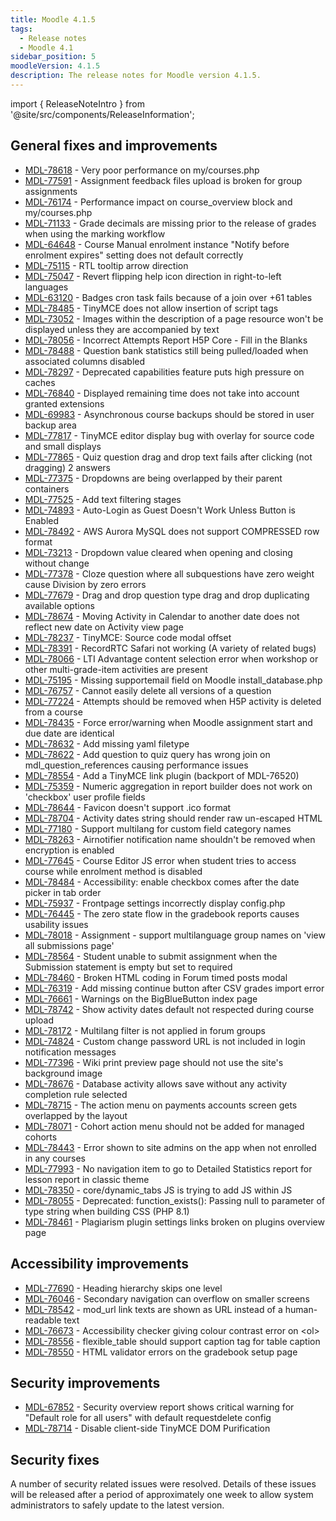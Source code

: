 ```yaml
---
title: Moodle 4.1.5
tags:
  - Release notes
  - Moodle 4.1
sidebar_position: 5
moodleVersion: 4.1.5
description: The release notes for Moodle version 4.1.5.
---
```


import { ReleaseNoteIntro } from '@site/src/components/ReleaseInformation';

<ReleaseNoteIntro releaseName={frontMatter.moodleVersion} />

## General fixes and improvements
<!-- cspell:disable -->
- [MDL-78618](https://tracker.moodle.org/browse/MDL-78618) - Very poor performance on my/courses.php
- [MDL-77591](https://tracker.moodle.org/browse/MDL-77591) - Assignment feedback files upload is broken for group assignments
- [MDL-76174](https://tracker.moodle.org/browse/MDL-76174) - Performance impact on course_overview block and my/courses.php
- [MDL-71133](https://tracker.moodle.org/browse/MDL-71133) - Grade decimals are missing prior to the release of grades when using the marking workflow
- [MDL-64648](https://tracker.moodle.org/browse/MDL-64648) - Course Manual enrolment instance "Notify before enrolment expires" setting does not default correctly
- [MDL-75115](https://tracker.moodle.org/browse/MDL-75115) - RTL tooltip arrow direction
- [MDL-75047](https://tracker.moodle.org/browse/MDL-75047) -  Revert flipping help icon direction in right-to-left languages
- [MDL-63120](https://tracker.moodle.org/browse/MDL-63120) - Badges cron task fails because of a join over +61 tables
- [MDL-78485](https://tracker.moodle.org/browse/MDL-78485) - TinyMCE does not allow insertion of script tags
- [MDL-73052](https://tracker.moodle.org/browse/MDL-73052) - Images within the description of a page resource won't be displayed unless they are accompanied by text
- [MDL-78056](https://tracker.moodle.org/browse/MDL-78056) - Incorrect Attempts Report H5P Core - Fill in the Blanks
- [MDL-78488](https://tracker.moodle.org/browse/MDL-78488) - Question bank statistics still being pulled/loaded when associated columns disabled
- [MDL-78297](https://tracker.moodle.org/browse/MDL-78297) - Deprecated capabilities feature puts high pressure on caches
- [MDL-76840](https://tracker.moodle.org/browse/MDL-76840) - Displayed remaining time does not take into account granted extensions
- [MDL-69983](https://tracker.moodle.org/browse/MDL-69983) - Asynchronous course backups should be stored in user backup area
- [MDL-77817](https://tracker.moodle.org/browse/MDL-77817) - TinyMCE editor display bug with overlay for source code and small displays
- [MDL-77865](https://tracker.moodle.org/browse/MDL-77865) - Quiz question drag and drop text fails after clicking (not dragging) 2 answers
- [MDL-77375](https://tracker.moodle.org/browse/MDL-77375) - Dropdowns are being overlapped by their parent containers
- [MDL-77525](https://tracker.moodle.org/browse/MDL-77525) - Add text filtering stages
- [MDL-74893](https://tracker.moodle.org/browse/MDL-74893) - Auto-Login as Guest Doesn't Work Unless Button is Enabled
- [MDL-78492](https://tracker.moodle.org/browse/MDL-78492) - AWS Aurora MySQL does not support COMPRESSED row format
- [MDL-73213](https://tracker.moodle.org/browse/MDL-73213) - Dropdown value cleared when opening and closing without change
- [MDL-77378](https://tracker.moodle.org/browse/MDL-77378) - Cloze question where all subquestions have zero weight cause Division by zero errors
- [MDL-77679](https://tracker.moodle.org/browse/MDL-77679) - Drag and drop question type drag and drop duplicating available options
- [MDL-78674](https://tracker.moodle.org/browse/MDL-78674) - Moving Activity  in Calendar to another date does not reflect new date on Activity view page
- [MDL-78237](https://tracker.moodle.org/browse/MDL-78237) - TinyMCE: Source code modal offset
- [MDL-78391](https://tracker.moodle.org/browse/MDL-78391) - RecordRTC Safari not working (A variety of related bugs)
- [MDL-78066](https://tracker.moodle.org/browse/MDL-78066) - LTI Advantage content selection error when workshop or other multi-grade-item activities are present
- [MDL-75195](https://tracker.moodle.org/browse/MDL-75195) - Missing supportemail field on Moodle install_database.php
- [MDL-76757](https://tracker.moodle.org/browse/MDL-76757) - Cannot easily delete all versions of a question
- [MDL-77224](https://tracker.moodle.org/browse/MDL-77224) - Attempts should be removed when H5P activity is deleted from a course
- [MDL-78435](https://tracker.moodle.org/browse/MDL-78435) - Force error/warning when Moodle assignment start and due date are identical
- [MDL-78632](https://tracker.moodle.org/browse/MDL-78632) - Add missing yaml filetype
- [MDL-78622](https://tracker.moodle.org/browse/MDL-78622) - Add question to quiz query has wrong join on mdl_question_references causing performance issues
- [MDL-78554](https://tracker.moodle.org/browse/MDL-78554) - Add a TinyMCE link plugin (backport of MDL-76520)
- [MDL-75359](https://tracker.moodle.org/browse/MDL-75359) - Numeric aggregation in report builder does not work on 'checkbox' user profile fields
- [MDL-78644](https://tracker.moodle.org/browse/MDL-78644) - Favicon doesn't support .ico format
- [MDL-78704](https://tracker.moodle.org/browse/MDL-78704) - Activity dates string should render raw un-escaped HTML
- [MDL-77180](https://tracker.moodle.org/browse/MDL-77180) - Support multilang for custom field category names
- [MDL-78263](https://tracker.moodle.org/browse/MDL-78263) - Airnotifier notification name shouldn't be removed when encryption is enabled
- [MDL-77645](https://tracker.moodle.org/browse/MDL-77645) - Course Editor JS error when student tries to access course while enrolment method is disabled
- [MDL-78484](https://tracker.moodle.org/browse/MDL-78484) - Accessibility: enable checkbox comes after the date picker in tab order
- [MDL-75937](https://tracker.moodle.org/browse/MDL-75937) - Frontpage settings incorrectly display config.php
- [MDL-76445](https://tracker.moodle.org/browse/MDL-76445) - The zero state flow in the gradebook reports causes usability issues
- [MDL-78018](https://tracker.moodle.org/browse/MDL-78018) - Assignment - support multilanguage group names on 'view all submissions page'
- [MDL-78564](https://tracker.moodle.org/browse/MDL-78564) - Student unable to submit assignment when the Submission statement is empty but set to required
- [MDL-78460](https://tracker.moodle.org/browse/MDL-78460) - Broken HTML coding in Forum timed posts modal
- [MDL-76319](https://tracker.moodle.org/browse/MDL-76319) - Add missing continue button after CSV grades import error
- [MDL-76661](https://tracker.moodle.org/browse/MDL-76661) - Warnings on the BigBlueButton index page
- [MDL-78742](https://tracker.moodle.org/browse/MDL-78742) - Show activity dates default not respected during course upload
- [MDL-78172](https://tracker.moodle.org/browse/MDL-78172) - Multilang filter is not applied in forum groups
- [MDL-74824](https://tracker.moodle.org/browse/MDL-74824) - Custom change password URL is not included in login notification messages
- [MDL-77396](https://tracker.moodle.org/browse/MDL-77396) - Wiki print preview page should not use the site's background image
- [MDL-78676](https://tracker.moodle.org/browse/MDL-78676) - Database activity allows save without any activity completion rule selected
- [MDL-78715](https://tracker.moodle.org/browse/MDL-78715) - The action menu on payments accounts screen gets overlapped by the layout
- [MDL-78071](https://tracker.moodle.org/browse/MDL-78071) - Cohort action menu should not be added for managed cohorts
- [MDL-78443](https://tracker.moodle.org/browse/MDL-78443) - Error shown to site admins on the app when not enrolled in any courses
- [MDL-77993](https://tracker.moodle.org/browse/MDL-77993) - No navigation item to go to Detailed Statistics report for lesson report in classic theme
- [MDL-78350](https://tracker.moodle.org/browse/MDL-78350) - core/dynamic_tabs JS is trying to add JS within JS
- [MDL-78055](https://tracker.moodle.org/browse/MDL-78055) - Deprecated: function_exists(): Passing null to parameter of type string when building CSS (PHP 8.1)
- [MDL-78461](https://tracker.moodle.org/browse/MDL-78461) - Plagiarism plugin settings links broken on plugins overview page
<!-- cspell:enable -->

## Accessibility improvements
<!-- cspell:disable -->
- [MDL-77690](https://tracker.moodle.org/browse/MDL-77690) - Heading hierarchy skips one level
- [MDL-76046](https://tracker.moodle.org/browse/MDL-76046) - Secondary navigation can overflow on smaller screens
- [MDL-78542](https://tracker.moodle.org/browse/MDL-78542) - mod_url link texts are shown as URL instead of a human-readable text
- [MDL-76673](https://tracker.moodle.org/browse/MDL-76673) - Accessibility checker giving colour contrast error on &lt;ol&gt;
- [MDL-78556](https://tracker.moodle.org/browse/MDL-78556) - flexible_table should support caption tag for table caption
- [MDL-78550](https://tracker.moodle.org/browse/MDL-78550) - HTML validator errors on the gradebook setup page
<!-- cspell:enable -->

## Security improvements
<!-- cspell:disable -->
- [MDL-67852](https://tracker.moodle.org/browse/MDL-67852) - Security overview report shows critical warning for "Default role for all users" with default requestdelete config
- [MDL-78714](https://tracker.moodle.org/browse/MDL-78714) - Disable client-side TinyMCE DOM Purification
<!-- cspell:enable -->

## Security fixes

A number of security related issues were resolved. Details of these issues will be released after a period of approximately one week to allow system administrators to safely update to the latest version.
